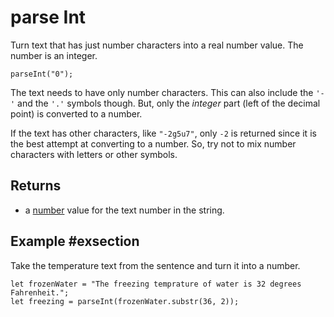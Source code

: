 # parse Int

Turn text that has just number characters into a real number value. The number is an integer.

```sig
parseInt("0");
```

The text needs to have only number characters. This can also include the `'-'` and the `'.'` symbols though. But, only the *integer* part (left of the decimal point) is converted to a number.

If the text has other characters, like `"-2g5u7"`, only `-2` is returned since it is the best attempt at converting to a number. So, try not to mix number characters with letters or other symbols.

## Returns

* a [number](/types/string) value for the text number in the string.

## Example #exsection

Take the temperature text from the sentence and turn it into a number.

```blocks
let frozenWater = "The freezing temprature of water is 32 degrees Fahrenheit.";
let freezing = parseInt(frozenWater.substr(36, 2));
```
